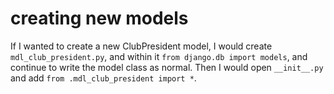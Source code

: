 # creating new models

If I wanted to create a new ClubPresident model, I would create 
```mdl_club_president.py```, and within it ```from django.db import models```,
and continue to write the model class as normal. Then I would open
```__init__.py``` and add ```from .mdl_club_president import *```.
